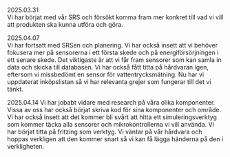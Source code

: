 2025.03.31  
Vi har börjat med vår SRS och försökt komma fram mer konkret till vad vi vill att produkten ska kunna utföra och göra.  

2025.04.07  
Vi har fortsatt med SRSen och planering. Vi har också insett att vi behöver fokusera mer på sensorerna i ett första skede och på energiförsörjningen i ett senare skede. Det viktigaste är att vi får fram sensorer som kan samla in data och skicka till databasen. Vi har också fått titta på hårdvaran igen, eftersom vi missbedömt en sensor för vattentrycksmätning. Nu har vi uppdaterat inköpslistan så vi har relevanta grejer som fungerar till det vi tänkt.

2025.04.14
Vi har jobabt vidare med research på våra olika komponenter. Vissa av oss har också börjat skriva kod för sina komponenter och område. Vi har också insett att det kommer bli svårt att hitta ett simuleringsverktyg som kommer täcka alla sensorer och mikrokontrollerna vi vill använda. Vi har börjat titta på fritzing som verktyg. Vi väntar på vår hårdvara och hoppas verkligen att den kommer snart så vi kan få lägga händerna på den i verkligheten. 
